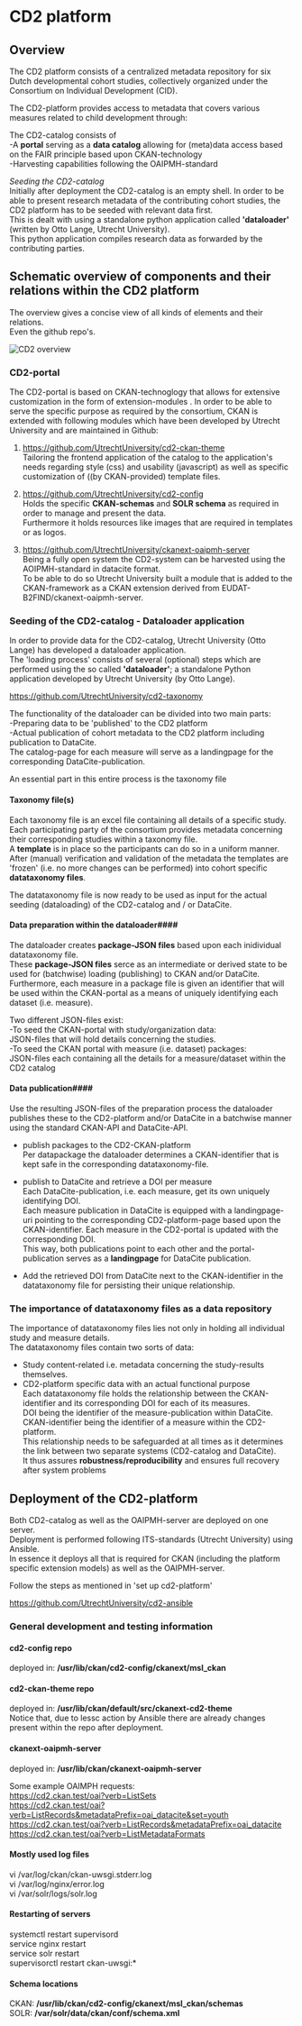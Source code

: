 # CD2 platform

## Overview
The CD2 platform consists of a centralized metadata repository for six Dutch developmental cohort studies, collectively organized under the Consortium on Individual Development (CID).  

The CD2-platform provides access to metadata that covers various measures related to child development through:  

The CD2-catalog consists of  
-A **portal** serving as a **data catalog** allowing for (meta)data access based on the FAIR principle based upon CKAN-technology  
-Harvesting capabilities following the OAIPMH-standard

*Seeding the CD2-catalog*  
Initially after deployment the CD2-catalog is an empty shell.
In order to be able to present research metadata of the contributing cohort studies, the CD2 platform has to be seeded with relevant data first.  
This is dealt with using a standalone python application called **'dataloader'** (written by Otto Lange, Utrecht University).  
This python application compiles research data as forwarded by the contributing parties.

## Schematic overview of components and their relations within the CD2 platform
The overview gives a concise view of all kinds of elements and their relations.  
Even the github repo's.

<img src="overview-cd2.png" alt="CD2 overview">



### CD2-portal
The CD2-portal is based on CKAN-technoglogy that allows for extensive customization in the form of extension-modules .
In order to be able to serve the specific purpose as required by the consortium, CKAN is extended with following modules which have been developed by Utrecht University and are maintained in Github:  



1. https://github.com/UtrechtUniversity/cd2-ckan-theme  
Tailoring the frontend application of the catalog to the application's needs regarding style (css) and usability (javascript) as well as specific customization of ((by CKAN-provided) template files.

2. https://github.com/UtrechtUniversity/cd2-config  
Holds the specific **CKAN-schemas** and **SOLR schema** as required in order to manage and present the data.  
 Furthermore it holds resources like images that are required in templates or as logos.

3. https://github.com/UtrechtUniversity/ckanext-oaipmh-server  
Being a fully open system the CD2-system can be harvested using the AOIPMH-standard in datacite format.  
To be able to do so Utrecht University built a module that is added to the CKAN-framework as a CKAN extension derived from EUDAT-B2FIND/ckanext-oaipmh-server.


### Seeding of the CD2-catalog - Dataloader application
In order to provide data for the CD2-catalog, Utrecht University (Otto Lange) has developed a dataloader application.  
The 'loading process' consists of several (optional) steps which are performed using the so called  **'dataloader'**; a standalone Python application developed by Utrecht University (by Otto Lange).  

https://github.com/UtrechtUniversity/cd2-taxonomy

The functionality of the dataloader can be divided into two main parts:  
-Preparing data to be 'published' to the CD2 platform  
-Actual publication of cohort metadata to the CD2 platform including publication to DataCite.  
The catalog-page for each measure will serve as a landingpage for the corresponding DataCite-publication.

An essential part in this entire process is the taxonomy file

#### Taxonomy file(s)
Each taxonomy file is an excel file containing all details of a specific study.  
Each participating party of the consortium provides metadata concerning their corresponding studies within a taxonomy file.  
A **template** is in place so the participants can do so in a uniform manner.  
After (manual) verification and validation of the metadata the templates are 'frozen' (i.e. no more changes can be performed) into cohort specific **datataxonomy files**.  

The datataxonomy file is now ready to be used as input for the actual seeding (dataloading) of the CD2-catalog and / or DataCite.


#### Data preparation within the dataloader####  
The dataloader creates **package-JSON files** based upon each inidividual datataxonomy file.  
These **package-JSON files** serce as an intermediate or derived state to be used for (batchwise) loading (publishing) to CKAN and/or DataCite.  
Furthermore, each measure in a package file is given an identifier that will be used within the CKAN-portal as a means of uniquely identifying each dataset (i.e. measure).  

Two different JSON-files exist:  
-To seed the CKAN-portal with study/organization data:  
JSON-files that will hold details concerning the studies.   
-To seed the CKAN portal with measure (i.e. dataset) packages:  
JSON-files each containing all the details for a measure/dataset within the CD2 catalog


#### Data publication####  
Use the resulting JSON-files of the preparation process the dataloader publishes these to the CD2-platform and/or DataCite in a batchwise manner using the standard CKAN-API and DataCite-API.  

- publish packages to the CD2-CKAN-platform  
Per datapackage the dataloader determines a CKAN-identifier that is kept safe in the corresponding datataxonomy-file.

- publish to DataCite and retrieve a DOI per measure  
Each DataCite-publication, i.e. each measure, get its own uniquely identifying DOI.  
Each measure publication in DataCite is equipped with a landingpage-uri pointing to the corresponding CD2-platform-page based upon the CKAN-identifier.
Each measure in the CD2-portal is updated with the corresponding DOI.  
This way, both publications point to each other and the portal-publication serves as a **landingpage** for DataCite publication.

- Add the retrieved DOI from DataCite next to the CKAN-identifier in the datataxonomy file for persisting their unique relationship.



### The importance of datataxonomy files as a data repository ###
The importance of datataxonomy files lies not only in holding all individual study and measure details.  
The datataxonomy files contain two sorts of data:

- Study content-related i.e. metadata concerning the study-results themselves.  
- CD2-platform specific data with an actual functional purpose  
Each datataxonomy file holds the relationship between the CKAN-identifier and its corresponding DOI for each of its measures.  
DOI being the identifier of the measure-publication within DataCite.  
CKAN-identifier being the identifier of a measure within the CD2-platform.  
This relationship needs to be safeguarded at all times as it determines the link between two separate systems (CD2-catalog and DataCite).  
It thus assures **robustness/reproducibility** and ensures full recovery after system problems


## Deployment of the CD2-platform
Both CD2-catalog as well as the OAIPMH-server are deployed on one server.  
Deployment is performed following ITS-standards (Utrecht University) using Ansible.  
In essence it deploys all that is required for CKAN (including the platform specific extension models) as well as the OAIPMH-server.  

Follow the steps as mentioned in 'set up cd2-platform'

https://github.com/UtrechtUniversity/cd2-ansible




### General development and testing information
#### cd2-config repo ####
deployed in: **/usr/lib/ckan/cd2-config/ckanext/msl_ckan**


#### cd2-ckan-theme repo ####
deployed in: **/usr/lib/ckan/default/src/ckanext-cd2-theme**  
Notice that, due to lessc action by Ansible there are already changes present within the repo after deployment.


#### ckanext-oaipmh-server ####
deployed in: **/usr/lib/ckan/ckanext-oaipmh-server**

Some example OAIMPH requests:   
https://cd2.ckan.test/oai?verb=ListSets  
https://cd2.ckan.test/oai?verb=ListRecords&metadataPrefix=oai_datacite&set=youth  
https://cd2.ckan.test/oai?verb=ListRecords&metadataPrefix=oai_datacite  
https://cd2.ckan.test/oai?verb=ListMetadataFormats  

#### Mostly used log files ####

vi /var/log/ckan/ckan-uwsgi.stderr.log  
vi /var/log/nginx/error.log  
vi /var/solr/logs/solr.log


#### Restarting of servers ####
systemctl restart supervisord  
service nginx restart  
service solr restart  
supervisorctl restart ckan-uwsgi:*  

#### Schema locations ####
CKAN: **/usr/lib/ckan/cd2-config/ckanext/msl_ckan/schemas**  
SOLR: **/var/solr/data/ckan/conf/schema.xml**
